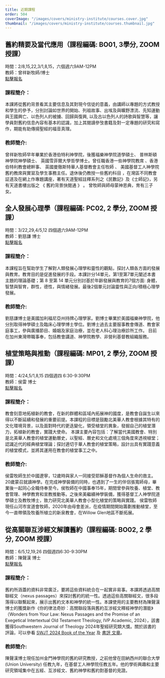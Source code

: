 ```yaml
---
title: 近期課程
order: 504
coverImage: "/images/covers/ministry-institute/courses.cover.jpg"
thumbnail: "/images/covers/ministry-institute/courses.thumbnail.jpg"
---
```

## 舊約精要及當代應用（課程編碼: BO01, 3學分, ZOOM 授課）
時間：2/8,15,22,3/1,8,15，六個週六9AM-12PM\
教師：曾祥新牧師/博士\
[點擊報名](https://form.jotform.com/242686550259162)

### 課程簡介：
本課將從舊約背景看其主要信息及其對現今信徒的意義，由講師以專題的方式教授和學生的參予，分別討論如世界的開始、列祖故事、出埃及與曠野漂流、先知運動與王國興亡、以色列人的被擄、回歸與復興, 以及古以色列人的詩歌與智慧等，讓學員對舊約信息內容有基本的認識，加上其閱讀參攷書籍及對一定專題的研究和寫作，期能有助傳揚聖經的福音真理。
### 教師簡介:
曾祥新牧師早年畢業於香港伯特利神學院，後獲福樂神學院道學碩士、 普林斯頓神學院神學碩士、 英國雪菲爾大學哲學博士。曾任職香港一些神學院教席 、香港伯特利教會總幹事、 英國曼徹斯特華人基督教會主任牧師 、 美國基督工人神學院舊約教席與實習及學生事務主任。退休後仍教授一些舊約科目 ，在灣區不同教會証道及在網上作專題講座，著有天道聖經註釋系列之《民數記》及《士師記》，另有天道書樓出版之 《 舊約背景快閱通 》 。 曾牧師與師母蒙神恩典，育有三子女。
</br>

## 全人發展心理學（課程編碼: PC02, 2 學分, ZOOM 授課）
時間：3/22,29,4/5,12 四個週六9AM-12PM\
教師：劉慈謙 博士\
[點擊報名](https://form.jotform.com/232775455948169)

### 課程簡介：
本課程旨在幫助学生了解對人類發展心理學和靈性的觀點，探討人類各方面的發展與教育。教育目的是促進發展的手段。本課計分14單元，第1至第7單元闡述本書主題的理論基礎；第 8 至第 14 單元分別討基於年齡發展與教育的7個方面: 身體，智慧與智育，群性，德性，與情緒發展。最後2個單元討論靈性與正向/積極心理學發展。 
### 教師簡介:
劉慈謙博士是美國加利福尼亞州持牌心理學家。劉博士畢業於美國福樂神學院，他分別取得神學碩士及臨床心理學博士學位。劉博士過去主要服事教會傳道、教會家庭事工，參與廣播節目、婚姻及家庭治療，並在老人科心理治療診所工作。 目前在加州東灣帶職事奉，包括教會講道、神學院教學、非營利基督教組織服務。
</br>

## 植堂策略與推動（課程編碼: MP01, 2 學分, ZOOM 授課）
時間：4/24,5/1,8,15	四個週四 6:30-9:30PM\
教師：侯雷 博士\
[點擊報名](https://form.jotform.com/242686843106158)

### 課程簡介：
教會刻意地拓植新的教會，在新的群體和區域內拓展神的國度，是教會自誕生以來得以不斷延續和發展的重要前提。本課程的目標是鼓勵北美華人教會根據其特有的文化環境背景，以及面對時代的更迭變化，領受植堂的異象，發掘自己的植堂潛力，拓植新的教會，實踐大使命。
本課主要內容包括：了解當代美國教會、特別是北美華人教會的植堂運動曆史，以聖經、曆史和文化處境三個角度來透視植堂；認識近代的經典植堂理論；探討適切于華人教會的植堂策略，設計出具有實踐意義的植堂模式，並將其運用在教會的植堂事工之中。
### 教師簡介:
侯雷牧師生於中國遼寧，12歲時與家人一同接受耶穌基督作為個人生命的救主。20歲蒙召就讀神學。在完成神學裝備的同時，也遇到了一生的伴侶張寬師母，畢業後一起同心全職侍奉至今。侯牧師在中國事奉15年，期間曾參與牧養、植堂、教會管理、神學教育和宣教推動等。之後來美繼續神學裝備，獲得基督工人神學院道學碩士及教牧博士，致力研究北美華人教會小型化植堂的策略與實踐。
侯雷牧師現任山河市宣道會牧師，2020年由母會差派，在疫情期間開始籌劃推動植堂，至今一直帶領及牧養所植立的新泉教會，在Willow Glen地區不斷拓展。
</br>

## 從高關聯互涉經文解讀舊約（課程編碼: BO02, 2 學分, ZOOM 授課）
時間：6/5,12,19,26	四個週四6:30-9:30PM\
教師：陳聲漢 博士\
[點擊報名](https://form.jotform.com/242687214691160)

### 課程簡介：
舊約所涵蓋的資料非常廣泛，要將這些資料統合在一起實非易事。本課將透過高關聯經文（nexus passages）來探討舊約的統一性。透過這些高關聯經文，很多段落得以聯繫起來，展示出舊約文本和神學的統一性。本課使用的主要教材為陳聲漢博士的獲獎新作《你的律法奇妙：高關聯段落與舊約互涉經文釋經神學的潛能》（Wonders from Your Law: Nexus Passages and the Promise of an Exegetical Intertextual Old Testament Theology, IVP Academic, 2024），該書獲得Southwestern Journal of Theology 2024年聖經研究類大獎。關於該書的評論，可以參看 [SWJT 2024 Book of the Year](https://swbts.edu/news/swjt-names-mere-christian-hermeneutics-its-2024-book-of-the-year/) 及 [書評 文章](https://transform.westernseminary.edu/resources/books-we-enjoyed-2024)。
### 教師簡介:
陳聲漢博士現任加州金門神學院的舊約研究教授，之前他曾在田納西州的聯合大學 (Union University) 任教九年，在基督工人神學院任教五年。他的學術興趣和主要研究領域集中在五經、互涉經文、舊約神學和舊約對基督的見證。
</br>